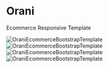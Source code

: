 # Orani
Ecommerce Responsive Template 

![OraniEcommerceBootstrapTemplate](https://mir-s3-cdn-cf.behance.net/project_modules/1400/cb3f5142430405.57cc941171ba8.jpg)
![OraniEcommerceBootstrapTemplate](https://mir-s3-cdn-cf.behance.net/project_modules/1400/aeef4042430405.57cc94119cf88.jpg)
![OraniEcommerceBootstrapTemplate](https://mir-s3-cdn-cf.behance.net/project_modules/1400/6607be42430405.57cc9411c8824.jpg)
![OraniEcommerceBootstrapTemplate](https://mir-s3-cdn-cf.behance.net/project_modules/1400/ba19d842430405.57cc941201844.jpg)